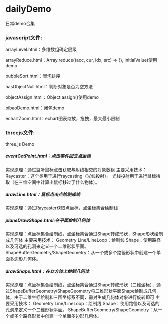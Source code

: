 # dailyDemo
日常demo合集
### javascript文件:

arrayLevel.html：多维数组确定层级

arrayReduce.html：Array.reduce((acc, cur, idx, src) => {}, initialValue)使用demo

bubbleSort.html：冒泡排序

hasObjectNull.html：判断对象是否为空方法

objectAssign.html：Object.assign()使用demo

bibaoDemo.html：闭包demo

echartZoom.html：echart图表缩放，拖拽，最大最小限制

### threejs文件: 
three.js Demo

##### eventGetPoint.html：点击事件回去点坐标
实现原理：通过监听鼠标点击获取与射线相交的对象数组
主要采用技术：Raycaster：这个类用于进行raycasting（光线投射）。 光线投射用于进行鼠标拾取（在三维空间中计算出鼠标移过了什么物体）。

##### drawLine.html：鼠标点击点绘制成线
实现原理：通过Raycaster获取点坐标，点坐标集合绘制线

##### planeDrawShape.html:在平面绘制几何体
实现原理：点坐标集合绘制线，点坐标集合通过Shape转成形状，Shape形状绘制成几何体
主要采用技术：
Geometry
Line/LineLoop：绘制线
Shape：使用路径以及可选的孔洞来定义一个二维形状平面。
ShapeBufferGeometry/ShapeGeometry：从一个或多个路径形状中创建一个单面多边形几何体。


##### drawShape.html：在立方体上绘制几何体
实现原理：点坐标集合绘制线，点坐标集合通过Shape转成形状（二维坐标），通过ShapeBufferGeometry/ShapeGeometry将二维形状平面Shape绘制成几何体，由于二维坐标绘制和三围坐标系不同，需对生成几何体对象进行旋转即可
主要采用技术：
Geometry
Line/LineLoop：绘制线
Shape：使用路径以及可选的孔洞来定义一个二维形状平面。
ShapeBufferGeometry/ShapeGeometry：从一个或多个路径形状中创建一个单面多边形几何体。

